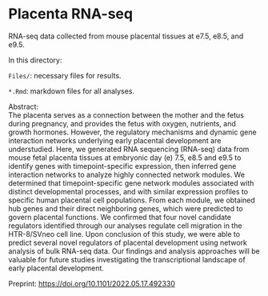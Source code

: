 # Placenta RNA-seq
RNA-seq data collected from mouse placental tissues at e7.5, e8.5, and e9.5.

In this directory:

`Files/`: necessary files for results.

`*.Rmd`: markdown files for all analyses.

Abstract: <br>
The placenta serves as a connection between the mother and the fetus during pregnancy, and provides the fetus with oxygen, nutrients, and growth hormones. However, the regulatory mechanisms and dynamic gene interaction networks underlying early placental development are understudied. Here, we generated RNA sequencing (RNA-seq) data from mouse fetal placenta tissues at embryonic day (e) 7.5, e8.5 and e9.5 to identify genes with timepoint-specific expression, then inferred gene interaction networks to analyze highly connected network modules. We determined that timepoint-specific gene network modules associated with distinct developmental processes, and with similar expression profiles to specific human placental cell populations. From each module, we obtained hub genes and their direct neighboring genes, which were predicted to govern placental functions. We confirmed that four novel candidate regulators identified through our analyses regulate cell migration in the HTR-8/SVneo cell line. Upon conclusion of this study, we were able to predict several novel regulators of placental development using network analysis of bulk RNA-seq data. Our findings and analysis approaches will be valuable for future studies investigating the transcriptional landscape of early placental development.

Preprint: https://doi.org/10.1101/2022.05.17.492330

